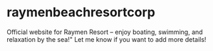 # raymenbeachresortcorp
Official website for Raymen Resort – enjoy boating, swimming, and relaxation by the sea!"  Let me know if you want to add more details!
